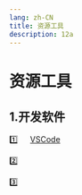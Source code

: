 ```yaml
---
lang: zh-CN
title: 资源工具
description: 12a
---
```


# 资源工具

## 1.开发软件

1️⃣ 	&emsp;  [VSCode]()

2️⃣ 

3️⃣ 

